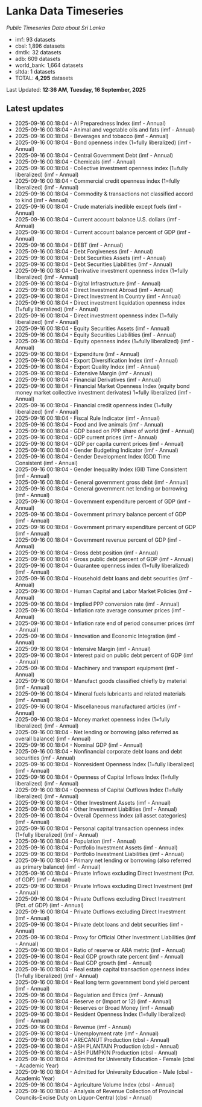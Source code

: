 # Lanka Data Timeseries
*Public Timeseries Data about Sri Lanka*

* imf: 93 datasets
* cbsl: 1,896 datasets
* dmtlk: 32 datasets
* adb: 609 datasets
* world_bank: 1,664 datasets
* sltda: 1 datasets
* TOTAL: **4,295** datasets

Last Updated: **12:36 AM, Tuesday, 16 September, 2025**

## Latest updates

* 2025-09-16 00:18:04 - AI Preparedness Index (imf - Annual)
* 2025-09-16 00:18:04 - Animal and vegetable oils and fats (imf - Annual)
* 2025-09-16 00:18:04 - Beverages and tobacco (imf - Annual)
* 2025-09-16 00:18:04 - Bond openness index (1=fully liberalized) (imf - Annual)
* 2025-09-16 00:18:04 - Central Government Debt (imf - Annual)
* 2025-09-16 00:18:04 - Chemicals (imf - Annual)
* 2025-09-16 00:18:04 - Collective investment openness index (1=fully liberalized) (imf - Annual)
* 2025-09-16 00:18:04 - Commercial credit openness index (1=fully liberalized) (imf - Annual)
* 2025-09-16 00:18:04 - Commodity & transactions not classified accord to kind (imf - Annual)
* 2025-09-16 00:18:04 - Crude materials inedible except fuels (imf - Annual)
* 2025-09-16 00:18:04 - Current account balance U.S. dollars (imf - Annual)
* 2025-09-16 00:18:04 - Current account balance percent of GDP (imf - Annual)
* 2025-09-16 00:18:04 - DEBT (imf - Annual)
* 2025-09-16 00:18:04 - Debt Forgiveness (imf - Annual)
* 2025-09-16 00:18:04 - Debt Securities Assets (imf - Annual)
* 2025-09-16 00:18:04 - Debt Securities Liabilities (imf - Annual)
* 2025-09-16 00:18:04 - Derivative investment openness index (1=fully liberalized) (imf - Annual)
* 2025-09-16 00:18:04 - Digital Infrastructure (imf - Annual)
* 2025-09-16 00:18:04 - Direct Investment Abroad (imf - Annual)
* 2025-09-16 00:18:04 - Direct Investment In Country (imf - Annual)
* 2025-09-16 00:18:04 - Direct investment liquidation openness index (1=fully liberalized) (imf - Annual)
* 2025-09-16 00:18:04 - Direct investment openness index (1=fully liberalized) (imf - Annual)
* 2025-09-16 00:18:04 - Equity Securities Assets (imf - Annual)
* 2025-09-16 00:18:04 - Equity Securities Liabilities (imf - Annual)
* 2025-09-16 00:18:04 - Equity openness index (1=fully liberalized) (imf - Annual)
* 2025-09-16 00:18:04 - Expenditure (imf - Annual)
* 2025-09-16 00:18:04 - Export Diversification Index (imf - Annual)
* 2025-09-16 00:18:04 - Export Quality Index (imf - Annual)
* 2025-09-16 00:18:04 - Extensive Margin (imf - Annual)
* 2025-09-16 00:18:04 - Financial Derivatives (imf - Annual)
* 2025-09-16 00:18:04 - Financial Market Openness Index (equity bond money market collective investment derivates) 1=fully liberalized (imf - Annual)
* 2025-09-16 00:18:04 - Financial credit openness index (1=fully liberalized) (imf - Annual)
* 2025-09-16 00:18:04 - Fiscal Rule Indicator (imf - Annual)
* 2025-09-16 00:18:04 - Food and live animals (imf - Annual)
* 2025-09-16 00:18:04 - GDP based on PPP share of world (imf - Annual)
* 2025-09-16 00:18:04 - GDP current prices (imf - Annual)
* 2025-09-16 00:18:04 - GDP per capita current prices (imf - Annual)
* 2025-09-16 00:18:04 - Gender Budgeting Indicator (imf - Annual)
* 2025-09-16 00:18:04 - Gender Development Index (GDI) Time Consistent (imf - Annual)
* 2025-09-16 00:18:04 - Gender Inequality Index (GII) Time Consistent (imf - Annual)
* 2025-09-16 00:18:04 - General government gross debt (imf - Annual)
* 2025-09-16 00:18:04 - General government net lending or borrowing (imf - Annual)
* 2025-09-16 00:18:04 - Government expenditure percent of GDP (imf - Annual)
* 2025-09-16 00:18:04 - Government primary balance percent of GDP (imf - Annual)
* 2025-09-16 00:18:04 - Government primary expenditure percent of GDP (imf - Annual)
* 2025-09-16 00:18:04 - Government revenue percent of GDP (imf - Annual)
* 2025-09-16 00:18:04 - Gross debt position (imf - Annual)
* 2025-09-16 00:18:04 - Gross public debt percent of GDP (imf - Annual)
* 2025-09-16 00:18:04 - Guarantee openness index (1=fully liberalized) (imf - Annual)
* 2025-09-16 00:18:04 - Household debt loans and debt securities (imf - Annual)
* 2025-09-16 00:18:04 - Human Capital and Labor Market Policies (imf - Annual)
* 2025-09-16 00:18:04 - Implied PPP conversion rate (imf - Annual)
* 2025-09-16 00:18:04 - Inflation rate average consumer prices (imf - Annual)
* 2025-09-16 00:18:04 - Inflation rate end of period consumer prices (imf - Annual)
* 2025-09-16 00:18:04 - Innovation and Economic Integration (imf - Annual)
* 2025-09-16 00:18:04 - Intensive Margin (imf - Annual)
* 2025-09-16 00:18:04 - Interest paid on public debt percent of GDP (imf - Annual)
* 2025-09-16 00:18:04 - Machinery and transport equipment (imf - Annual)
* 2025-09-16 00:18:04 - Manufact goods classified chiefly by material (imf - Annual)
* 2025-09-16 00:18:04 - Mineral fuels lubricants and related materials (imf - Annual)
* 2025-09-16 00:18:04 - Miscellaneous manufactured articles (imf - Annual)
* 2025-09-16 00:18:04 - Money market openness index (1=fully liberalized) (imf - Annual)
* 2025-09-16 00:18:04 - Net lending or borrowing (also referred as overall balance) (imf - Annual)
* 2025-09-16 00:18:04 - Nominal GDP (imf - Annual)
* 2025-09-16 00:18:04 - Nonfinancial corporate debt loans and debt securities (imf - Annual)
* 2025-09-16 00:18:04 - Nonresident Openness Index (1=fully liberalized) (imf - Annual)
* 2025-09-16 00:18:04 - Openness of Capital Inflows Index (1=fully liberalized) (imf - Annual)
* 2025-09-16 00:18:04 - Openness of Capital Outflows Index (1=fully liberalized) (imf - Annual)
* 2025-09-16 00:18:04 - Other Investment Assets (imf - Annual)
* 2025-09-16 00:18:04 - Other Investment Liabilities (imf - Annual)
* 2025-09-16 00:18:04 - Overall Openness Index (all asset categories) (imf - Annual)
* 2025-09-16 00:18:04 - Personal capital transaction openness index (1=fully liberalized) (imf - Annual)
* 2025-09-16 00:18:04 - Population (imf - Annual)
* 2025-09-16 00:18:04 - Portfolio Investment Assets (imf - Annual)
* 2025-09-16 00:18:04 - Portfolio Investment Liabilities (imf - Annual)
* 2025-09-16 00:18:04 - Primary net lending or borrowing (also referred as primary balance) (imf - Annual)
* 2025-09-16 00:18:04 - Private Inflows excluding Direct Investment (Pct. of GDP) (imf - Annual)
* 2025-09-16 00:18:04 - Private Inflows excluding Direct Investment (imf - Annual)
* 2025-09-16 00:18:04 - Private Outflows excluding Direct Investment (Pct. of GDP) (imf - Annual)
* 2025-09-16 00:18:04 - Private Outflows excluding Direct Investment (imf - Annual)
* 2025-09-16 00:18:04 - Private debt loans and debt securities (imf - Annual)
* 2025-09-16 00:18:04 - Proxy for Official Other Investment Liabilities (imf - Annual)
* 2025-09-16 00:18:04 - Ratio of reserve or ARA metric (imf - Annual)
* 2025-09-16 00:18:04 - Real GDP growth rate percent (imf - Annual)
* 2025-09-16 00:18:04 - Real GDP growth (imf - Annual)
* 2025-09-16 00:18:04 - Real estate capital transaction openness index (1=fully liberalized) (imf - Annual)
* 2025-09-16 00:18:04 - Real long term government bond yield percent (imf - Annual)
* 2025-09-16 00:18:04 - Regulation and Ethics (imf - Annual)
* 2025-09-16 00:18:04 - Reserve or (Import or 12) (imf - Annual)
* 2025-09-16 00:18:04 - Reserves or Broad Money (imf - Annual)
* 2025-09-16 00:18:04 - Resident Openness Index (1=fully liberalized) (imf - Annual)
* 2025-09-16 00:18:04 - Revenue (imf - Annual)
* 2025-09-16 00:18:04 - Unemployment rate (imf - Annual)
* 2025-09-16 00:18:04 - ARECANUT Production (cbsl - Annual)
* 2025-09-16 00:18:04 - ASH PLANTAIN Production (cbsl - Annual)
* 2025-09-16 00:18:04 - ASH PUMPKIN Production (cbsl - Annual)
* 2025-09-16 00:18:04 - Admitted for University Education - Female (cbsl - Academic Year)
* 2025-09-16 00:18:04 - Admitted for University Education - Male (cbsl - Academic Year)
* 2025-09-16 00:18:04 - Agriculture Volume Index (cbsl - Annual)
* 2025-09-16 00:18:04 - Analysis of Revenue Collection of Provincial Councils-Excise Duty on Liquor-Central (cbsl - Annual)